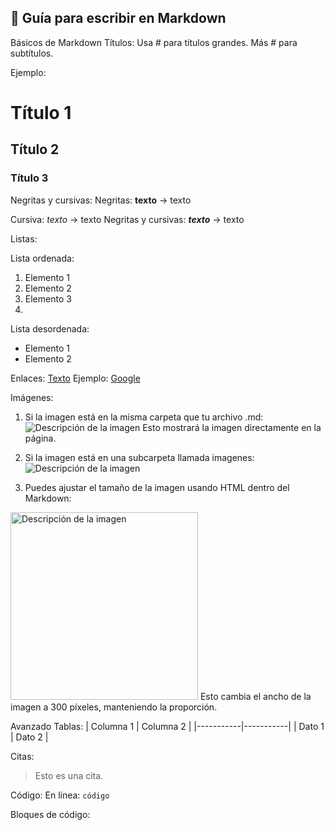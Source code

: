 ## 📘 Guía para escribir en Markdown

Básicos de Markdown
Títulos: Usa # para títulos grandes. Más # para subtítulos.

Ejemplo:
# Título 1
## Título 2
### Título 3

Negritas y cursivas:
Negritas: **texto** → texto

Cursiva: *texto* → texto
Negritas y cursivas: ***texto*** → texto

Listas:

Lista ordenada:
1. Elemento 1
2. Elemento 2
3. Elemento 3
4. 
Lista desordenada:
- Elemento 1
- Elemento 2
  
Enlaces: [Texto](URL)
Ejemplo:
[Google](https://www.google.com)

Imágenes:

1. Si la imagen está en la misma carpeta que tu archivo .md:
![Descripción de la imagen](imagen.png)
Esto mostrará la imagen directamente en la página.

2. Si la imagen está en una subcarpeta llamada imagenes:
![Descripción de la imagen](imagenes/imagen.png)

3. Puedes ajustar el tamaño de la imagen usando HTML dentro del Markdown:
<img src="imagenes/imagen.png" alt="Descripción de la imagen" width="300" />
Esto cambia el ancho de la imagen a 300 píxeles, manteniendo la proporción.

Avanzado
Tablas:
| Columna 1 | Columna 2 |
|-----------|-----------|
| Dato 1    | Dato 2    |

Citas:
> Esto es una cita.
> 
Código:
En línea: `código`

Bloques de código:
```lenguaje

